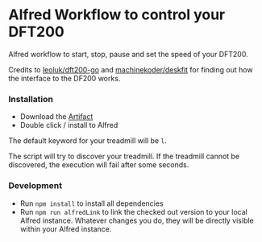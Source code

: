 # Alfred Workflow to control your DFT200


Alfred workflow to start, stop, pause and set the speed of your DFT200.

Credits to [leoluk/dft200-go](https://github.com/leoluk/dft200-go) and [machinekoder/deskfit](https://github.com/machinekoder/deskfit)
for finding out how the interface to the DF200 works.

### Installation

* Download the [Artifact](https://nightly.link/klassm/alfred-dft200/workflows/package/master/alfred-dft200.alfredworkflow.zip)
* Double click / install to Alfred

The default keyword for your treadmill will be `l`.

The script will try to discover your treadmill. If the treadmill cannot be
discovered, the execution will fail after some seconds.


### Development

* Run `npm install` to install all dependencies
* Run `npm run alfredLink` to link the checked out version to your local Alfred instance.
Whatever changes you do, they will be directly visible within your Alfred instance.
